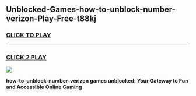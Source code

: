 
## Unblocked-Games-how-to-unblock-number-verizon-Play-Free-t88kj
<h3>
<a href="https://premium76.site?title=how-to-unblock-number-verizon&ref=12A">CLICK TO PLAY</a></h3>
<hr>

<h3>
<a href="https://premium76.site?title=how-to-unblock-number-verizon&ref=12A">CLICK 2 PLAY</a>
  
</h3>

<a href="https://premium76.site?title=how-to-unblock-number-verizon&ref=12A"><img src="https://clearcache.store/games.png"></a>


**how-to-unblock-number-verizon games unblocked: Your Gateway to Fun and Accessible Online Gaming**
